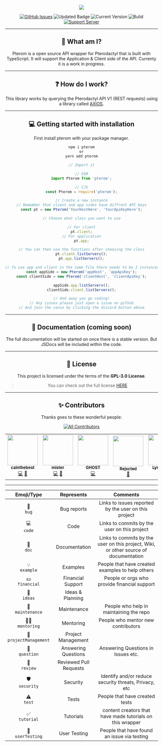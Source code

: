 <div align="center">

<p>
  <a>
    <img href="" src="https://cdn.discordapp.com/attachments/754460402729091212/879178582281322516/Pterom.jpg" height="auto">
  </a>
</p>

[![GitHub Issues](https://img.shields.io/github/issues/Code-Sorcerers/Pterom.svg?style=for-the-badge)](https://github.com/Code-Sorcerers/Pterom/issues)
![Updated Badge](https://badges.pufler.dev/updated/Code-Sorcerers/Pterom?style=for-the-badge)
![Current Version](https://img.shields.io/github/v/release/Code-Sorcerers/Pterom?style=for-the-badge)
![Bulid](https://img.shields.io/github/workflow/status/Code-Sorcerers/Pterom/Continuous%20integration%20&%20deployment?style=for-the-badge)
[![Support Server](https://img.shields.io/discord/862036528934158356.svg?label=Discord&logo=Discord&colorB=7289da&style=for-the-badge)](https://discord.gg/kU25cFa9YR)

---

## 📌 What am I?

Pterom is a open source API wrapper for Pterodactyl that is built with TypeScript. It will support the Application & Client side of the API. Currenty it is a work in progress.

---

## ❓ How do I work?

This library works by querying the Pterodactyl API V1 \(REST requests\) using a library called [AXIOS](https://www.npmjs.com/package/axios).

---

## 💻 Getting started with installation

First install pterom with your package manager.

```bash
npm i pterom
or
yarn add pterom
```

```ts
// Import it

// ESM
import Pterom from 'pterom';

// CJS
const Pterom = require('pterom');

// Create a new instance
// Remember that client and app sides have diffrent API keys
const pt = new Pterom('YourHostHere', 'YourApiKeyHere');

// Choose what class you want to use

// For client
pt.client;
// For application
pt.app;

// You can then use the functions after choosing the class
pt.client.listServers();
pt.app.listServers();

// To use app and client in the same file there needs to be 2 instances to separate them
const appSide = new Pterom('appHost', 'appApiKey');
const clientSide = new Pterom('clientHost', 'clientApiKey');

appSide.app.listServers();
clientSide.client.listServers();

// And away you go coding!
// Any issues please just open a issue on github
// And join the convo by clicking the discord button above
```

---

## 📖 Documentation (coming soon)

The full documentation will be started on once there is a stable version. But JSDocs will be included within the code.

---

## 🧾 License

This project is licensed under the terms of the **GPL-3.0 License**.

> You can check out the full license [HERE](https://github.com/Code-Sorcerers/Pterom/blob/main/LICENSE)

---

## ✨ Contributors

Thanks goes to these wonderful people:

<!-- ALL-CONTRIBUTORS-BADGE:START - Do not remove or modify this section -->
[![All Contributors](https://img.shields.io/badge/all_contributors-5-orange.svg?style=flat-square)](#contributors-)
<!-- ALL-CONTRIBUTORS-BADGE:END -->
<!-- ALL-CONTRIBUTORS-LIST:START - Do not remove or modify this section -->
<!-- prettier-ignore-start -->
<!-- markdownlint-disable -->
<table>
  <tr>
    <td align="center"><a href="https://github.com/cainthebest"><img src="https://avatars.githubusercontent.com/u/75994858?v=4?s=100" width="100px;" alt=""/><br /><sub><b>cainthebest</b></sub></a><br /><a href="https://github.com/Code-Sorcerers/Pterom/commits?author=cainthebest" title="Code">💻</a> <a href="https://github.com/Code-Sorcerers/Pterom/commits?author=cainthebest" title="Documentation">📖</a></td>
    <td align="center"><a href="https://npmjs.org/coloras"><img src="https://avatars.githubusercontent.com/u/67773205?v=4?s=100" width="100px;" alt=""/><br /><sub><b>mister</b></sub></a><br /><a href="https://github.com/Code-Sorcerers/Pterom/commits?author=mister-coded" title="Code">💻</a> <a href="https://github.com/Code-Sorcerers/Pterom/commits?author=mister-coded" title="Documentation">📖</a></td>
    <td align="center"><a href="http://ghostdev.xyz"><img src="https://avatars.githubusercontent.com/u/47755378?v=4?s=100" width="100px;" alt=""/><br /><sub><b>GHOST</b></sub></a><br /><a href="https://github.com/Code-Sorcerers/Pterom/commits?author=ghostdevv" title="Code">💻</a></td>
    <td align="center"><a href="https://github.com/Rejxcted"><img src="https://avatars.githubusercontent.com/u/85765707?v=4?s=100" width="100px;" alt=""/><br /><sub><b>Rejxcted</b></sub></a><br /><a href="https://github.com/Code-Sorcerers/Pterom/commits?author=Rejxcted" title="Documentation">📖</a></td>
    <td align="center"><a href="https://github.com/CodingLikeASnake"><img src="https://avatars.githubusercontent.com/u/78212081?v=4?s=100" width="100px;" alt=""/><br /><sub><b>Lynx White</b></sub></a><br /><a href="https://github.com/Code-Sorcerers/Pterom/commits?author=CodingLikeASnake" title="Documentation">📖</a> <a href="https://github.com/Code-Sorcerers/Pterom/commits?author=CodingLikeASnake" title="Code">💻</a></td>
  </tr>
</table>

<!-- markdownlint-restore -->
<!-- prettier-ignore-end -->

<!-- ALL-CONTRIBUTORS-LIST:END -->

---

|          Emoji/Type          |       Represents       |                                       Comments                                       |
| :--------------------------: | :--------------------: | :----------------------------------------------------------------------------------: |
|       🐛 <br /> `bug`        |      Bug reports       |                 Links to issues reported by the user on this project                 |
|       💻 <br /> `code`       |          Code          |                     Links to commits by the user on this project                     |
|       📖 <br /> `doc`        |     Documentation      | Links to commits by the user on this project, Wiki, or other source of documentation |
|     💡 <br /> `example`      |        Examples        |                   People that have created examples to help others                   |
|    💵 <br /> `financial`     |   Financial Support    |                     People or orgs who provide financial support                     |
|      🤔 <br /> `ideas`       |    Ideas & Planning    |                                                                                      |
|   🚧 <br /> `maintenance`    |      Maintenance       |                       People who help in maintaining the repo                        |
|   🧑‍🏫 <br /> `mentoring`   |       Mentoring        |                          People who mentor new contributors                          |
| 📆 <br/> `projectManagement` |   Project Management   |                                                                                      |
|     💬 <br /> `question`     |  Answering Questions   |                          Answering Questions in Issues etc.                          |
|      👀 <br /> `review`      | Reviewed Pull Requests |                                                                                      |
|     🛡️ <br /> `security`     |        Security        |                Identify and/or reduce security threats, Privacy, etc                 |
|       ⚠️ <br /> `test`       |         Tests          |                            People that have created tests                            |
|     ✅ <br /> `tutorial`     |       Tutorials        |              content creators that have made tutorials on this wrapper               |
|   📓 <br /> `userTesting`    |      User Testing      |                     People that have found an issue via testing                      |

</div>
